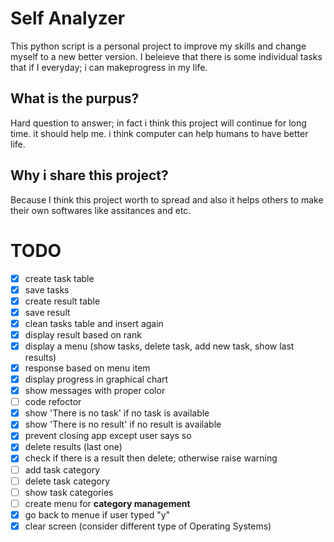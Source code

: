 # Self Analyzer
This python script is a personal project to improve my skills and change myself to a new better version. I beleieve that there is some individual tasks that if I everyday; i can makeprogress in my life.

## What is the purpus?
Hard question to answer; in fact i think this project will continue for long time. it should help me. i think computer can help humans to have better life.

## Why i share this project?
Because I think this project worth to spread and also it helps others to make their own softwares like assitances and etc.

# TODO
- [x] create task table
- [x] save tasks
- [x] create result table
- [x] save result
- [x] clean tasks table and insert again
- [x] display result based on rank
- [x] display a menu (show tasks, delete task, add new task, show last results)
- [x] response based on menu item
- [x] display progress in graphical chart 
- [x] show messages with proper color
- [ ] code refoctor
- [x] show 'There is no task' if no task is available
- [x] show 'There is no result' if no result is available
- [x] prevent closing app except user says so
- [x] delete results (last one)
- [x] check if there is a result then delete; otherwise raise warning
- [ ] add task category
- [ ] delete task category
- [ ] show task categories
- [ ] create menu for **category management**
- [x] go back to menue if user typed "y"
- [x] clear screen (consider different type of Operating Systems)